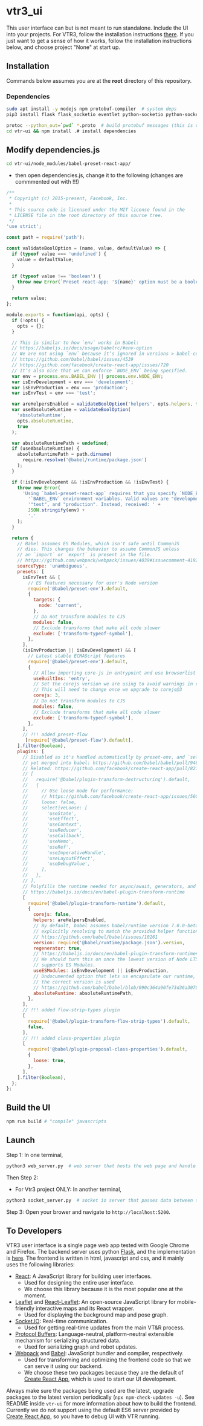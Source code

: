 # vtr3_ui

This user interface can but is not meant to run standalone. Include the UI into your projects. For VTR3, follow the installation instructions [there](https://github.com/utiasASRL/vtr3). If you just want to get a sense of how it works, follow the installation instructions below, and choose project "None" at start up.

## Installation

Commands below assumes you are at the **root** directory of this repository.

### Dependencies

```bash
sudo apt install -y nodejs npm protobuf-compiler  # system deps
pip3 install flask flask_socketio eventlet python-socketio python-socketio[client] websocket-client  # python deps
```
```bash
protoc --python_out=`pwd` *.proto  # build protobuf messages (this is optional since we commit the resulting python scripts, run this command after you make any change to the proto files)
cd vtr-ui && npm install .# install dependencies
```

## Modify dependencies.js

```bash
cd vtr-ui/node_modules/babel-preset-react-app/
```
- then open dependencies.js, change it to the following (changes are commmented out with !!!)
```javascript
/**
 * Copyright (c) 2015-present, Facebook, Inc.
 *
 * This source code is licensed under the MIT license found in the
 * LICENSE file in the root directory of this source tree.
 */
'use strict';

const path = require('path');

const validateBoolOption = (name, value, defaultValue) => {
  if (typeof value === 'undefined') {
    value = defaultValue;
  }

  if (typeof value !== 'boolean') {
    throw new Error(`Preset react-app: '${name}' option must be a boolean.`);
  }

  return value;
};

module.exports = function(api, opts) {
  if (!opts) {
    opts = {};
  }

  // This is similar to how `env` works in Babel:
  // https://babeljs.io/docs/usage/babelrc/#env-option
  // We are not using `env` because it’s ignored in versions > babel-core@6.10.4:
  // https://github.com/babel/babel/issues/4539
  // https://github.com/facebook/create-react-app/issues/720
  // It’s also nice that we can enforce `NODE_ENV` being specified.
  var env = process.env.BABEL_ENV || process.env.NODE_ENV;
  var isEnvDevelopment = env === 'development';
  var isEnvProduction = env === 'production';
  var isEnvTest = env === 'test';

  var areHelpersEnabled = validateBoolOption('helpers', opts.helpers, false);
  var useAbsoluteRuntime = validateBoolOption(
    'absoluteRuntime',
    opts.absoluteRuntime,
    true
  );

  var absoluteRuntimePath = undefined;
  if (useAbsoluteRuntime) {
    absoluteRuntimePath = path.dirname(
      require.resolve('@babel/runtime/package.json')
    );
  }

  if (!isEnvDevelopment && !isEnvProduction && !isEnvTest) {
    throw new Error(
      'Using `babel-preset-react-app` requires that you specify `NODE_ENV` or ' +
        '`BABEL_ENV` environment variables. Valid values are "development", ' +
        '"test", and "production". Instead, received: ' +
        JSON.stringify(env) +
        '.'
    );
  }

  return {
    // Babel assumes ES Modules, which isn't safe until CommonJS
    // dies. This changes the behavior to assume CommonJS unless
    // an `import` or `export` is present in the file.
    // https://github.com/webpack/webpack/issues/4039#issuecomment-419284940
    sourceType: 'unambiguous',
    presets: [
      isEnvTest && [
        // ES features necessary for user's Node version
        require('@babel/preset-env').default,
        {
          targets: {
            node: 'current',
          },
          // Do not transform modules to CJS
          modules: false,
          // Exclude transforms that make all code slower
          exclude: ['transform-typeof-symbol'],
        },
      ],
      (isEnvProduction || isEnvDevelopment) && [
        // Latest stable ECMAScript features
        require('@babel/preset-env').default,
        {
          // Allow importing core-js in entrypoint and use browserlist to select polyfills
          useBuiltIns: 'entry',
          // Set the corejs version we are using to avoid warnings in console
          // This will need to change once we upgrade to corejs@3
          corejs: 3,
          // Do not transform modules to CJS
          modules: false,
          // Exclude transforms that make all code slower
          exclude: ['transform-typeof-symbol'],
        },
      ],
      // !!! added preset-flow
       [require('@babel/preset-flow').default],
    ].filter(Boolean),
    plugins: [
      // Disabled as it's handled automatically by preset-env, and `selectiveLoose` isn't
      // yet merged into babel: https://github.com/babel/babel/pull/9486
      // Related: https://github.com/facebook/create-react-app/pull/8215
      // [
      //   require('@babel/plugin-transform-destructuring').default,
      //   {
      //     // Use loose mode for performance:
      //     // https://github.com/facebook/create-react-app/issues/5602
      //     loose: false,
      //     selectiveLoose: [
      //       'useState',
      //       'useEffect',
      //       'useContext',
      //       'useReducer',
      //       'useCallback',
      //       'useMemo',
      //       'useRef',
      //       'useImperativeHandle',
      //       'useLayoutEffect',
      //       'useDebugValue',
      //     ],
      //   },
      // ],
      // Polyfills the runtime needed for async/await, generators, and friends
      // https://babeljs.io/docs/en/babel-plugin-transform-runtime
      [
        require('@babel/plugin-transform-runtime').default,
        {
          corejs: false,
          helpers: areHelpersEnabled,
          // By default, babel assumes babel/runtime version 7.0.0-beta.0,
          // explicitly resolving to match the provided helper functions.
          // https://github.com/babel/babel/issues/10261
          version: require('@babel/runtime/package.json').version,
          regenerator: true,
          // https://babeljs.io/docs/en/babel-plugin-transform-runtime#useesmodules
          // We should turn this on once the lowest version of Node LTS
          // supports ES Modules.
          useESModules: isEnvDevelopment || isEnvProduction,
          // Undocumented option that lets us encapsulate our runtime, ensuring
          // the correct version is used
          // https://github.com/babel/babel/blob/090c364a90fe73d36a30707fc612ce037bdbbb24/packages/babel-plugin-transform-runtime/src/index.js#L35-L42
          absoluteRuntime: absoluteRuntimePath,
        },
      ],
      // !!! added flow-strip-types plugin
      [
        require('@babel/plugin-transform-flow-strip-types').default,
        false,
      ],
      // !!! added class-properties plugin
      [
        require('@babel/plugin-proposal-class-properties').default,
        {
          loose: true,
        },
      ],
    ].filter(Boolean),
  };
};

```
## Build the UI

```bash
npm run build # "compile" javascripts
```

## Launch

Step 1: In one terminal,

```bash
python3 web_server.py  # web server that hosts the web page and handle some requests from the frontend
```

Then Step 2:

- For Vtr3 project ONLY:
In another terminal,

```bash
python3 socket_server.py  # socket io server that passes data between the frontend and other systems, mainly used to send updates from vtr to the frontend
```

Step 3: Open your brower and navigate to `http://localhost:5200`.

## To Developers

VTR3 user interface is a single page web app tested with Google Chrome and Firefox. The backend server uses python [Flask](https://flask.palletsprojects.com/en/1.1.x/), and the implementation is [here](./web_server.py). The frontend is written in html, javascript and css, and it mainly uses the following libraries:

- [React](https://reactjs.org/): A JavaScript library for building user interfaces.
  - Used for designing the entire user interface.
  - We choose this library because it is the most popular one at the moment.
- [Leaflet](https://leafletjs.com/) and [React-Leaflet](https://react-leaflet.js.org/): An open-source JavaScript library for mobile-friendly interactive maps and its React wrapper.
  - Used for displaying the background map and pose graph.
- [Socket.IO](https://socket.io/): Real-time communication.
  - Used for getting real-time updates from the main VT&R process.
- [Protocol Buffers](https://developers.google.com/protocol-buffers): Language-neutral, platform-neutral extensible mechanism for serializing structured data.
  - Used for serializing graph and robot updates.
- [Webpack](https://webpack.js.org/) and [Babel](https://babeljs.io/): JavaScript bundler and compiler, respectively.
  - Used for transforming and optimizing the frontend code so that we can serve it using our backend.
  - We choose these two packages because they are the default of [Create React App](https://create-react-app.dev/), which is used to start our UI development.

Always make sure the packages being used are the latest, upgrade packages to the latest version periodically (`npx npm-check-updates -u`). See README inside `vtr-ui` for more information about how to build the frontend. Currently we do not support using the default ES6 server provided by [Create React App](https://create-react-app.dev/), so you have to debug UI with VTR running.
